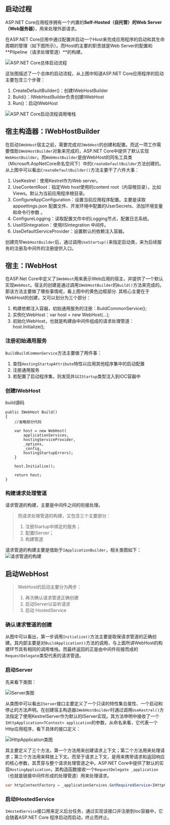 ## 启动过程
ASP.NET Core应用程序拥有一个内置的**Self-Hosted（自托管）**的**Web Server（Web服务器）**，用来处理外部请求。

在ASP.NET Core应用中通过配置并启动一个Host来完成应用程序的启动和其生命周期的管理（如下图所示）。而Host的主要的职责就是Web Server的配置和**Pilpeline（请求处理管道）**的构建。

![ASP.NET Core总体启动流程](https://upload-images.jianshu.io/upload_images/2799767-5ecdfc52c288b66a.png?imageMogr2/auto-orient/strip%7CimageView2/2/w/1240)

这张图描述了一个总体的启动流程，从上图中知道ASP.NET Core应用程序的启动主要包含三个步骤：
1. CreateDefaultBuilder()：创建IWebHostBuilder
2. Build()：IWebHostBuilder负责创建IWebHost
3. Run()：启动IWebHost

 ![ASP.NET Core启动流程调用堆栈](https://upload-images.jianshu.io/upload_images/2799767-956a061437103079.png?imageMogr2/auto-orient/strip%7CimageView2/2/w/1240)

## 宿主构造器：IWebHostBuilder
在启动`IWebHost`宿主之前，需要完成对`IWebHost`的创建和配置。而这一项工作需要借助`IWebHostBuilder`对象来完成的，ASP.NET Core中提供了默认实现`WebHostBuilder`。而`WebHostBuilder`是由WebHost的同名工具类（Microsoft.AspNetCore命名空间下）中的`CreateDefaultBuilder`方法创建的。
从上图中可以看出`CreateDefaultBuilder()`方法主要干了六件大事：

1. UseKestrel：使用Kestrel作为Web server。
2. UseContentRoot：指定Web host使用的content root（内容根目录），比如Views。默认为当前应用程序根目录。
3. ConfigureAppConfiguration：设置当前应用程序配置。主要是读取 appsettings.json 配置文件、开发环境中配置的UserSecrets、添加环境变量和命令行参数 。
4. ConfigureLogging：读取配置文件中的Logging节点，配置日志系统。
5. UseIISIntegration：使用IISIntegration 中间件。
6. UseDefaultServiceProvider：设置默认的依赖注入容器。

创建完毕`WebHostBuilder`后，通过调用`UseStartup()`来指定启动类，来为后续服务的注册及中间件的注册提供入口。

## 宿主：IWebHost
在ASP.Net Core中定义了`IWebHost`用来表示Web应用的宿主，并提供了一个默认实现`WebHost`。宿主的创建是通过调用`IWebHostBuilder`的`Build()`方法来完成的。那该方法主要做了哪些事情呢，看上图中的黄色边框部分.
其核心主要在于WebHost的创建，又可以划分为三个部分：

1. 构建依赖注入容器，初始通用服务的注册：BuildCommonService();
2. 实例化WebHost：var host = new WebHost(...);
3. 初始化WebHost，也就是构建由中间件组成的请求处理管道：host.Initialize();

### 注册初始通用服务

`BuildBuildCommonService`方法主要做了两件事：

1. 查找`HostingStartupAttribute`特性以应用其他程序集中的启动配置
2. 注册通用服务
3. 若配置了启动程序集，则发现并以`IStartup`类型注入到IOC容器中

### 创建IWebHost
build源码
```
public IWebHost Build()
{
    //省略部分代码
 
    var host = new WebHost(
        applicationServices,
        hostingServiceProvider,
        _options,
        _config,
        hostingStartupErrors);
    }
    
    host.Initialize();
 
    return host;
}
```


### 构建请求处理管道

请求管道的构建，主要是中间件之间的衔接处理。

> 而请求处理管道的构建，又包含三个主要部分：
> 
> 1. 注册Startup中绑定的服务；
> 2. 配置IServer；
> 3. 构建管道

请求管道的构建主要是借助于`IApplicationBuilder`，相关类图如下：  
![请求管道的构建](https://upload-images.jianshu.io/upload_images/2799767-b4bced8e49659acd.png?imageMogr2/auto-orient/strip%7CimageView2/2/w/1240)

## 启动WebHost

> WebHost的启动主要分为两步：
> 
> 1. 再次确认请求管道正确创建
> 2. 启动Server以监听请求
> 3. 启动 HostedService

### 确认请求管道的创建

从图中可以看出，第一步调用`Initialize()`方法主要是取保请求管道的正确创建。其内部主要是对`BuildApplication()`方法的调用，与上面所讲WebHost的构建环节具有相同的调用堆栈。而最终返回的正是由中间件衔接而成的`RequestDelegate`类型代表的请求管道。

### 启动Server

先来看下类图：

![IServer类图](https://upload-images.jianshu.io/upload_images/2799767-311fe9a2b753718d.png?imageMogr2/auto-orient/strip%7CimageView2/2/w/1240)

从类图中可以看出`IServer`接口主要定义了一个只读的特性集合属性、一个启动和停止的方法声明。在创建宿主构造器`IWebHostBuilder`时通过调用`UseKestrel()`方法指定了使用KestrelServer作为默认的IServer实现。其方法申明中接收了一个`IHttpApplication<TContext> application`的参数，从命名来看，它代表一个Http应用程序，看下具体的接口定义：

![IHttpApplication类图](https://upload-images.jianshu.io/upload_images/2799767-ec6da9b7c1a03061.png?imageMogr2/auto-orient/strip%7CimageView2/2/w/1240)

其主要定义了三个方法，第一个方法用来创建请求上下文；第二个方法用来处理请求；第三个方法用来释放上下文。而至于请求上下文，是用来携带请求和返回响应的核心参数，其贯穿与整个请求处理管道之中。ASP.NET Core中提供了默认的实现`HostingApplication`，其构造函数接收一个`RequestDelegate _application`（也就是链接中间件形成的处理管道）用来处理请求。

```csharp
var httpContextFactory = _applicationServices.GetRequiredService<IHttpContextFactory>();var hostingApp = new HostingApplication(_application, _logger, diagnosticSource, httpContextFactory);
```

### 启动IHostedService

`IHostedService`接口用来定义后台任务，通过实现该接口并注册到Ioc容器中，它会随着ASP.NET Core 程序启动而启动，终止而终止。